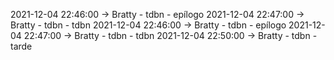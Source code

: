 2021-12-04 22:46:00 -> Bratty - tdbn - epílogo
2021-12-04 22:47:00 -> Bratty - tdbn - tdbn
2021-12-04 22:46:00 -> Bratty - tdbn - epílogo
2021-12-04 22:47:00 -> Bratty - tdbn - tdbn
2021-12-04 22:50:00 -> Bratty - tdbn - tarde
